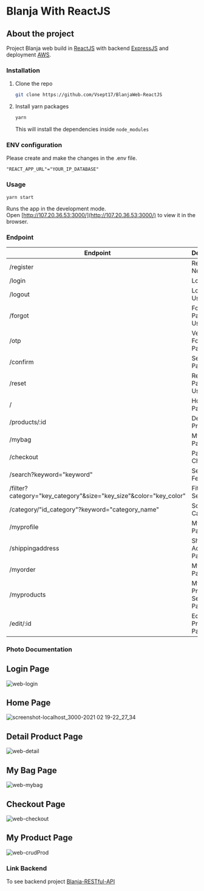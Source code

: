 # Blanja With ReactJS

## About the project

Project Blanja web build in [ReactJS](https://reactjs.org/) with backend [ExpressJS](https://expressjs.com/) and deployment [AWS](https://www.awseducate.com/).

### Installation

1. Clone the repo
   ```sh
   git clone https://github.com/Vsept17/BlanjaWeb-ReactJS
   ```
2. Install yarn packages
   ```sh
   yarn
   ```
   This will install the dependencies inside `node_modules`
### ENV configuration

Please create and make the changes in the .env file.
```
"REACT_APP_URL"="YOUR_IP_DATABASE"
```
### Usage

`yarn start`

Runs the app in the development mode.<br>
Open [http://107.20.36.53:3000/](http://107.20.36.53:3000/) to view it in the browser.


### Endpoint

| Endpoint | Description |
| --- | --- |
| /register | Register New User |
| /login | Login User |
| /logout | Logout User |
| /forgot | Forgot Password User |
| /otp | Verif OTP Forgot Password |
| /confirm | Set New Password |
| /reset | Reset Password User |
| / | Home Pages |
| /products/:id | Detail Product |
| /mybag | My Bag Pages |
| /checkout | Pages Checkout |
| /search?keyword="keyword" | Search Feature |
| /filter?category="key_category"&size="key_size"&color="key_color" | Fiter Search |
| /category/"id_category"?keyword="category_name" | Sort By Category |
| /myprofile | My Profile Pages |
| /shippingaddress | Shipping Address Pages |
| /myorder | My Order Pages |
| /myproducts | My Products Seller Pages |
| /edit/:id | Edit Product Pages |

### Photo Documentation

## Login Page
![web-login](https://user-images.githubusercontent.com/52094775/108525012-3c13ee00-7302-11eb-895c-2270ed7664ba.png)

## Home Page
![screenshot-localhost_3000-2021 02 19-22_27_34](https://user-images.githubusercontent.com/52094775/108524656-d6bffd00-7301-11eb-9bb5-c56fbe26c062.png)

## Detail Product Page
![web-detail](https://user-images.githubusercontent.com/52094775/108524059-3669d880-7301-11eb-81f4-b4c0595f6328.png)

## My Bag Page
![web-mybag](https://user-images.githubusercontent.com/52094775/108524082-3c5fb980-7301-11eb-9f68-75e907a6fcf9.png)

## Checkout Page
![web-checkout](https://user-images.githubusercontent.com/52094775/108524098-41246d80-7301-11eb-84b3-dc7be5a64e38.png)

## My Product Page
![web-crudProd](https://user-images.githubusercontent.com/52094775/108524108-441f5e00-7301-11eb-8ca1-7dc4171fc748.png)

### Link Backend

To see backend project [Blanja-RESTful-API](https://github.com/Vsept17/Blanja-RESTful-API)

